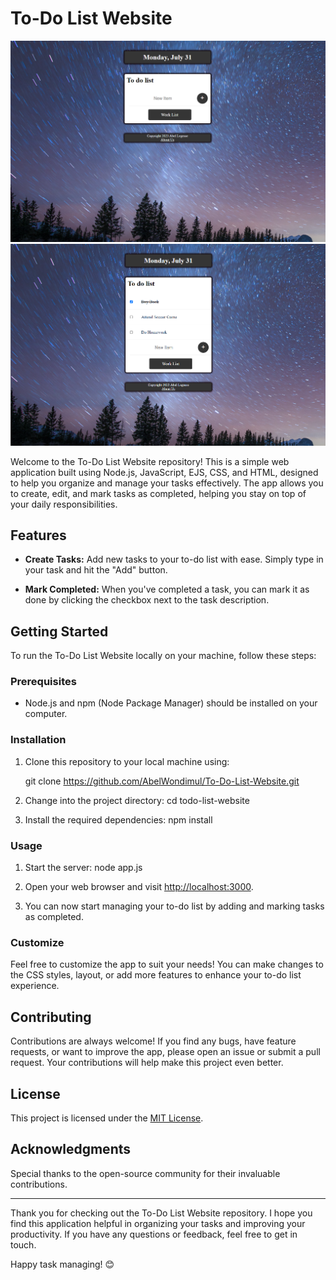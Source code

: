 # To-Do List Website


<img src="./img/to-dofirst.png">

<img src="./img/to-dosecond.png">

Welcome to the To-Do List Website repository! This is a simple web application built using Node.js, JavaScript, EJS, CSS, and HTML, designed to help you organize and manage your tasks effectively. The app allows you to create, edit, and mark tasks as completed, helping you stay on top of your daily responsibilities.

## Features

- **Create Tasks:** Add new tasks to your to-do list with ease. Simply type in your task and hit the "Add" button.

- **Mark Completed:** When you've completed a task, you can mark it as done by clicking the checkbox next to the task description.

## Getting Started

To run the To-Do List Website locally on your machine, follow these steps:

### Prerequisites

- Node.js and npm (Node Package Manager) should be installed on your computer.

### Installation

1. Clone this repository to your local machine using:
   
   git clone https://github.com/AbelWondimul/To-Do-List-Website.git

2. Change into the project directory:
   cd todo-list-website
   
3. Install the required dependencies:
   npm install

### Usage

1. Start the server:
node app.js

2. Open your web browser and visit [http://localhost:3000](http://localhost:3000).

3. You can now start managing your to-do list by adding and marking tasks as completed.

### Customize

Feel free to customize the app to suit your needs! You can make changes to the CSS styles, layout, or add more features to enhance your to-do list experience.

## Contributing

Contributions are always welcome! If you find any bugs, have feature requests, or want to improve the app, please open an issue or submit a pull request. Your contributions will help make this project even better.

## License

This project is licensed under the [MIT License](LICENSE).

## Acknowledgments

Special thanks to  the open-source community for their invaluable contributions.

---

Thank you for checking out the To-Do List Website repository. I hope you find this application helpful in organizing your tasks and improving your productivity. If you have any questions or feedback, feel free to get in touch.

Happy task managing! 😊





